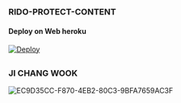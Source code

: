 

##
### RIDO-PROTECT-CONTENT
#### Deploy on Web heroku 
[![Deploy](https://www.herokucdn.com/deploy/button.svg)](https://heroku.com/deploy?template=https://github.com/Ridhoobot/fsub-protect-content)</br>


##
### JI CHANG WOOK
![EC9D35CC-F870-4EB2-80C3-9BFA7659AC3F](https://user-images.githubusercontent.com/106302889/181720586-c645ef92-ebfc-49e8-9819-819df8c53ae2.jpeg)
